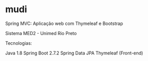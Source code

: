 # mudi
Spring MVC: Aplicação web com Thymeleaf e Bootstrap

Sistema MED2 - Unimed Rio Preto

Tecnologias:

Java 1.8
Spring Boot 2.7.2
Spring Data JPA
Thymeleaf (Front-end)
